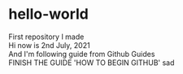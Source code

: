 # hello-world
First repository I made</br>
Hi now is 2nd July, 2021</br>
And I'm following guide from Github Guides
</br>
FINISH THE GUIDE 'HOW TO BEGIN GITHUB'
sad
